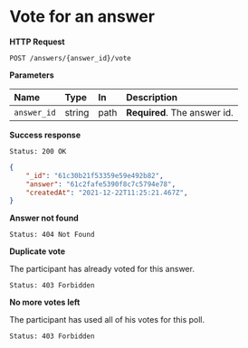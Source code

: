 # Vote for an answer

**HTTP Request**

`POST /answers/{answer_id}/vote`

**Parameters**

| Name   | Type   | In   | Description                          |
| :----- | :----- | :--- | :----------------------------------- |
| `answer_id` | string | path | **Required**. The answer id. |

**Success response**

```
Status: 200 OK
```

```json
{
    "_id": "61c30b21f53359e59e492b82",
    "answer": "61c2fafe5390f8c7c5794e78",
    "createdAt": "2021-12-22T11:25:21.467Z",
}
```

**Answer not found**

```
Status: 404 Not Found
```

**Duplicate vote**

The participant has already voted for this answer.

```
Status: 403 Forbidden
```

**No more votes left**

The participant has used all of his votes for this poll.

```
Status: 403 Forbidden
```
